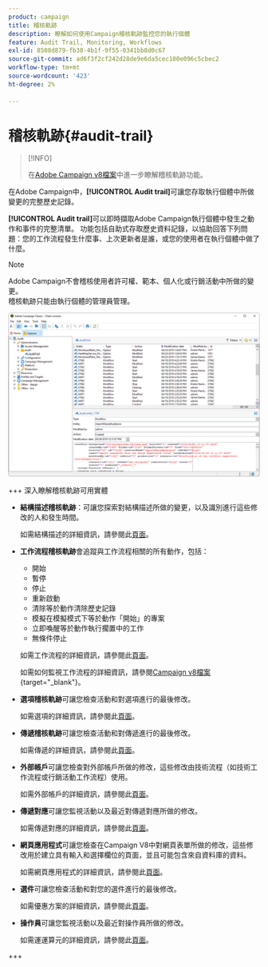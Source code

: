 ```yaml
---
product: campaign
title: 稽核軌跡
description: 瞭解如何使用Campaign稽核軌跡監控您的執行個體
feature: Audit Trail, Monitoring, Workflows
exl-id: 8508d879-fb38-4b1f-9f55-0341bb8d0c67
source-git-commit: ad6f3f2cf242d28de9e6da5cec100e096c5cbec2
workflow-type: tm+mt
source-wordcount: '423'
ht-degree: 2%

---
```


# 稽核軌跡{#audit-trail}

>[!INFO]
>
>在[Adobe Campaign v8檔案](https://experienceleague.adobe.com/zh-hant/docs/campaign/campaign-v8/analytics/audit-trail)中進一步瞭解稽核軌跡功能。

在Adobe Campaign中，**[!UICONTROL Audit trail]**&#x200B;可讓您存取執行個體中所做變更的完整歷史記錄。

**[!UICONTROL Audit trail]**&#x200B;可以即時擷取Adobe Campaign執行個體中發生之動作和事件的完整清單。 功能包括自助式存取歷史資料記錄，以協助回答下列問題：您的工作流程發生什麼事、上次更新者是誰，或您的使用者在執行個體中做了什麼。

>[!NOTE]
>
>Adobe Campaign不會稽核使用者許可權、範本、個人化或行銷活動中所做的變更。\
>稽核軌跡只能由執行個體的管理員管理。

![](assets/audit_trail_2.png)

+++ 深入瞭解稽核軌跡可用實體

* **結構描述稽核軌跡**：可讓您探索對結構描述所做的變更，以及識別進行這些修改的人和發生時間。

  如需結構描述的詳細資訊，請參閱此[頁面](../../configuration/using/data-schemas.md)。

* **工作流程稽核軌跡**&#x200B;會追蹤與工作流程相關的所有動作，包括：

   * 開始
   * 暫停
   * 停止
   * 重新啟動
   * 清除等於動作清除歷史記錄
   * 模擬在模擬模式下等於動作「開始」的專案
   * 立即喚醒等於動作執行擱置中的工作
   * 無條件停止

  如需工作流程的詳細資訊，請參閱此[頁面](../../workflow/using/about-workflows.md)。

  如需如何監視工作流程的詳細資訊，請參閱[Campaign v8檔案](https://experienceleague.adobe.com/docs/campaign/automation/workflows/monitoring-workflows/monitor-workflow-execution.html?lang=zh-Hant){target="_blank"}。


* **選項稽核軌跡**&#x200B;可讓您檢查活動和對選項進行的最後修改。

  如需選項的詳細資訊，請參閱此[頁面](../../installation/using/configuring-campaign-options.md)。

* **傳遞稽核軌跡**&#x200B;可讓您檢查活動和對傳遞進行的最後修改。

  如需傳遞的詳細資訊，請參閱此[頁面](../../delivery/using/communication-channels.md)。

* **外部帳戶**&#x200B;可讓您檢查對外部帳戶所做的修改，這些修改由技術流程（如技術工作流程或行銷活動工作流程）使用。

  如需外部帳戶的詳細資訊，請參閱此[頁面](../../installation/using/external-accounts.md)。

* **傳遞對應**&#x200B;可讓您監視活動以及最近對傳遞對應所做的修改。

  如需傳遞對應的詳細資訊，請參閱此[頁面](../../configuration/using/target-mapping.md)。

* **網頁應用程式**&#x200B;可讓您檢查在Campaign V8中對網頁表單所做的修改，這些修改用於建立具有輸入和選擇欄位的頁面，並且可能包含來自資料庫的資料。

  如需網頁應用程式的詳細資訊，請參閱此[頁面](../../web/using/about-web-applications.md)。

* **選件**&#x200B;可讓您檢查活動和對您的選件進行的最後修改。

  如需優惠方案的詳細資訊，請參閱此[頁面](../../interaction/using/interaction-and-offer-management.md)。

* **操作員**&#x200B;可讓您監視活動以及最近對操作員所做的修改。

  如需運運算元的詳細資訊，請參閱此[頁面](../../platform/using/access-management-operators.md)。

+++
